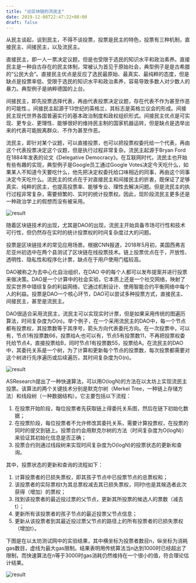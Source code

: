 ```yaml
---
title: "论区块链的流民主"
date: 2019-12-08T22:47:22+08:00
draft: false
---
```

从民主谈起，谈到民主，不得不谈投票，投票是民主的特色，投票有三种机制，直接民主、间接民主，以及流民主。

直接民主，即一人一票决定议题，但是也受限于选民的知识水平和政治素养。直接民主是一种自古存在的民主体制，常被认为首见于原始社会，典型例子是是古希腊的“公民大会”。直接民主优点是反应了选民最原始、最真实、最纯粹的态度，但是缺点是投票率低、受限于选民的知识水平和政治素养，容易导致多数人对少数人的暴力。典型例子是纳粹德国的上台。

间接民主，即先投票选择代表，再由代表投票决定议题，存在代表不作为甚至作恶的可能性.。间接民主起源于13世纪的英格兰，其标志是英格兰议会的形成。间接民主现代世界各国普遍实行的基本政治制度和政权组织形式。间接民主优点是可实现、更专业、更理性、能够很好的维持民主制的国家机器运转，但是缺点是选举出来的代表可能脱离群众、不作为甚至作恶。

流民主，即针对某个议题，可以直接投票，也可以把投票权委托给一个代表，再由这个代表投票决定这个议题，但是执行过程非常复杂。流民主起源于Bryan Ford在1884年发表的论文《Delegative Democracy》。在互联网时代，流民主也开始有些有趣的实现，典型例子是Google员工通过Google Votes决定今天吃什么，如果某人不知道今天要吃什么，他先把决定权委托给口味相近的同事，再由这个同事决定今天吃什么。流民主的优点在于对直接民主和间接民主的折衷，既保证了足够真实、纯粹的民主，也提高投票率、能够专业、理性去解决问题。但是流民主的执行过程非常复杂，需要频繁的、实时的统计投票权。因此，现阶段流民主更多还是一种政治学上的假想而没有被采用。

![result](/img/论区块链的流民主/1.png)

随着区块链技术的出现，尤其是DAO的出现，流民主开始具备市场可行性和技术可行性，但仍然存在实时的统计投票权的时间复杂度过大的问题。

投票是区块链技术的常见应用场景。根据CNN报道，2018年5月初，美国西弗吉尼亚州初选中在两个县测试了区块链在线投票技术。链上投票优点在于，开放性、透明性、隐私性和程序化计票，缺点在于用户使用门槛较高。

DAO被称之为去中心化自治组织，在DAO 中的每个人都可以发布提案并进行投票来做决策。DAO是一个计算中的社会实验，它本质上还是一个社交网络，映射了现实世界中错综复杂的利益网络，它通过机制设计、使用智能合约平衡网络中每个人的利益。投票是DAO一个核心环节，DAO可以尝试多种投票方式，直接民主、间接民主，甚至是流民主。

DAO很适合采用流民主，流民主可以实现实时计票，但是如果采用传统的图遍历算法，时间复杂度为O(n)。举个例子，在一个采用流民主的DAO中，每一个节点都有投票权，其投票数等于其序号，箭头方向代表委托方向。在一次投票中，可以有，节点1有投票数66，投票给A;也可以有，节点5有投票数11，不再把投票权委托给节点4，直接投票给B，同时节点1有投票数55，投票给A。在流民主的DAO中，其委托关系是一个树，为了计算和更新每个节点的投票数，每次投票都需要对这个树进行先序遍历或后续遍历，其时间复杂度为O(n)。

![result](/img/论区块链的流民主/2.png)

ASResearch提出了一种快速算法，可以用O(logN)的方法在以太坊上实现流民主投票。该算法的两个关键技术分别是默克尔树（Merkel Tree，一种链上存储方法）和线段树（一种数据结构）。它主要包括以下流程：

1. 在投票开始阶段，每位投票者先获取链上得委托关系图，然后在链下初始化数据；
2. 在投票阶段，每位投票者不允许修改其委托关系，需要计算投票权，在投票的同时的提交到链上。投票合约会用默克尔树的方法（时间复杂度为O(logN)）来验证其初始化信息是否正确；
3. 投票合约则通过线段树来实现时间复杂度为O(logN)的投票状态的更新和查询。

其中，投票状态的更新和查询的流程如下：

1. 计算投票者的已损失票权，即其孩子节点中已投票节点的总票权和；
2. 该投票者的实际票权t为其总票权减去其已损失票权，同时t也是其候选者此次获得（增加）的票权；
3. 找到该投票者的最近投过票的父节点，更新其所投票的候选人的票数（减去t）；
4. 更新所有该投票者的孩子节点的最近投票父节点信息；
5. 更新从该投票者到其最近投过票父节点的路径上的所有投票者的已损失票权（增加t）。

下图是在以太坊测试网中的实验结果，其中横坐标为投票者数目n，纵坐标为消耗gas数目，虚线为最大gas限制。结果表明用传统算法当n达到1000时已经超出了限制，而快速算法在n等于3000时gas消耗仍然维持在一个很小的值，符合理论估计结果。

![result](/img/论区块链的流民主/3.png)
